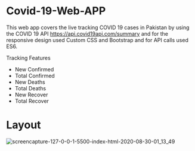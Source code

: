# Covid-19-Web-APP
This web app covers the live tracking COVID 19 cases in Pakistan by using the COVID 19 API https://api.covid19api.com/summary and for the responsive design used Custom CSS and Bootstrap and for API calls used ES6. 

Tracking Features 
- New Confirmed
- Total Confirmed
- New Deaths
- Total Deaths
- New Recover 
- Total Recover

# Layout 

![screencapture-127-0-0-1-5500-index-html-2020-08-30-01_13_49](https://user-images.githubusercontent.com/38564835/91645573-91f88f00-ea5f-11ea-8d7c-4a7674c49832.png)
